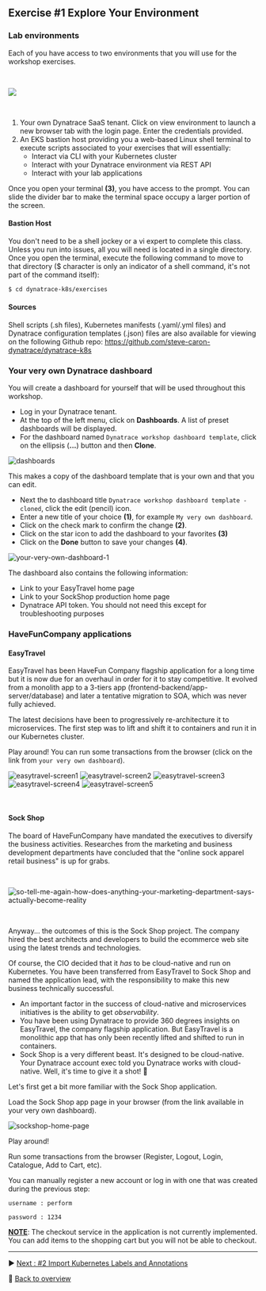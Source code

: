 ## Exercise #1 Explore Your Environment

### Lab environments

Each of you have access to two environments that you will use for the workshop exercises.

&nbsp;

![ ](../../assets/images/perform-lab-environment.png)

&nbsp;

1. Your own Dynatrace SaaS tenant. Click on view environment to launch a new browser tab with the login page. Enter the credentials provided.
2. An EKS bastion host providing you a web-based Linux shell terminal to execute scripts associated to your exercises that will essentially:
      - Interact via CLI with your Kubernetes cluster
      - Interact with your Dynatrace environment via REST API
      - Interact with your lab applications

Once you open your terminal <b>(3)</b>, you have access to the prompt. You can slide the divider bar to make the terminal space occupy a larger portion of the screen.  

#### Bastion Host

You don't need to be a shell jockey or a vi expert to complete this class. Unless you run into issues, all you will need is located in a single directory. Once you open the terminal, execute the following command to move to that directory ($ character is only an indicator of a shell command, it's not part of the command itself):

```sh
$ cd dynatrace-k8s/exercises
```

#### Sources

Shell scripts (.sh files), Kubernetes manifests (.yaml/.yml files) and Dynatrace configuration templates (.json) files are also available for viewing on the following Github repo: https://github.com/steve-caron-dynatrace/dynatrace-k8s 

### Your very own Dynatrace dashboard

You will create a dashboard for yourself that will be used throughout this workshop.

- Log in your Dynatrace tenant. 
- At the top of the left menu, click on <b>Dashboards</b>. A list of preset dashboards will be displayed.
- For the dashboard named `Dynatrace workshop dashboard template`, click on the ellipsis (<b>...</b>) button and then <b>Clone</b>.

![dashboards](../../assets/images/dashboards.png)

This makes a copy of the dashboard template that is your own and that you can edit.

- Next the to dashboard title `Dynatrace workshop dashboard template - cloned`, click the edit (pencil) icon.
- Enter a new title of your choice <b>(1)</b>, for example `My very own dashboard`.
- Click on the check mark to confirm the change <b>(2)</b>.
- Click on the star icon to add the dashboard to your favorites <b>(3)</b>
- Click on the <b>Done</b> button to save your changes <b>(4)</b>.

![your-very-own-dashboard-1](../../assets/images/your-very-own-dashboard-1.png)

The dashboard also contains the following information:

- Link to your EasyTravel home page
- Link to your SockShop production home page
- Dynatrace API token. You should not need this except for troubleshooting purposes

### HaveFunCompany applications

#### EasyTravel

EasyTravel has been HaveFun Company flagship application for a long time but it is now due for an overhaul in order for it to stay competitive. It evolved from a monolith app to a 3-tiers app (frontend-backend/app-server/database) and later a tentative migration to SOA, which was never fully achieved. 

The latest decisions have been to progressively re-architecture it to microservices. The first step was to lift and shift it to containers and run it in our Kubernetes cluster.

Play around! You can run some transactions from the browser (click on the link from `your very own dashboard`). 

![easytravel-screen1](../../assets/images/easytravel-screen1.png)
![easytravel-screen2](../../assets/images/easytravel-screen2.png)
![easytravel-screen3](../../assets/images/easytravel-screen3.png)
![easytravel-screen4](../../assets/images/easytravel-screen4.png)
![easytravel-screen5](../../assets/images/easytravel-screen5.png)

&nbsp;

#### Sock Shop

The board of HaveFunCompany have mandated the executives to diversify the business activities. Researches from the marketing and business development departments have concluded that the "online sock apparel retail business" is up for grabs. 

&nbsp;

![so-tell-me-again-how-does-anything-your-marketing-department-says-actually-become-reality](../../assets/images/so-tell-me-again-how-does-anything-your-marketing-department-says-actually-become-reality.jpg)

&nbsp;

Anyway... the outcomes of this is the Sock Shop project. The company hired the best architects and developers to build the ecommerce web site using the latest trends and technologies. 

Of course, the CIO decided that it <i>has</i> to be cloud-native and run on Kubernetes. You have been transferred from EasyTravel to Sock Shop and named the application lead, with the responsibility to make this new business technically successful.

- An important factor in the success of cloud-native and microservices initiatives is the ability to get <i>observability</i>. 
- You have been using Dynatrace to provide 360 degrees insights on EasyTravel, the company flagship application. But EasyTravel is a monolithic app that has only been recently lifted and shifted to run in containers.
- Sock Shop is a very different beast. It's designed to be cloud-native. Your Dynatrace account exec told you Dynatrace works with cloud-native. Well, it's time to give it a shot! :metal:

Let's first get a bit more familiar with the Sock Shop application.

Load the Sock Shop app page in your browser (from the link available in your very own dashboard).

![sockshop-home-page](../../assets/images/sockshop-home-page.png)

Play around! 

Run some transactions from the browser (Register, Logout, Login, Catalogue, Add to Cart, etc).

You can manually register a new account or log in with one that was created during the previous step:

`username : perform`

`password : 1234`

<b><u>NOTE</u></b>: The checkout service in the application is not currently implemented. You can add items to the shopping cart but you will not be able to checkout.

---

 :arrow_forward: [Next : #2 Import Kubernetes Labels and Annotations](../02_Import_k8s_labels_annotations/README.md)

:arrow_up_small: [Back to overview](../README.md)
